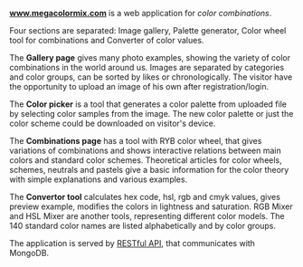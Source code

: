 **www.megacolormix.com** is a web application for *color combinations*.

Four sections are separated: Image gallery, Palette generator, Color wheel tool for combinations and Converter of color values.

The **Gallery page** gives many photo examples, showing the variety of color combinations in the world around us. 
Images are separated by categories and color groups, can be sorted by likes or chronologically.
The visitor have the opportunity to upload an image of his own after registration/login.

The **Color picker** is a tool that generates a color palette from uploaded file by selecting color samples from the image.
The new color palette or just the color scheme could be downloaded on visitor's device. 

The **Combinations page** has a tool with RYB color wheel, that gives variations of combinations 
and shows interactive relations between main colors and standard color schemes.
Theoretical articles for color wheels, schemes, neutrals and pastels give a basic information for the color theory with simple explanations and various examples.

The **Convertor tool** calculates hex code, hsl, rgb and cmyk values, gives preview example, modifies the colors in lightness and saturation. RGB Mixer and HSL Mixer are another tools, representing different color models. 
The 140 standard color names are listed alphabetically and by color groups.

The application is served by [RESTful API](https://github.com/MiglenaPencheva/color-palettes-api), that communicates with MongoDB.
